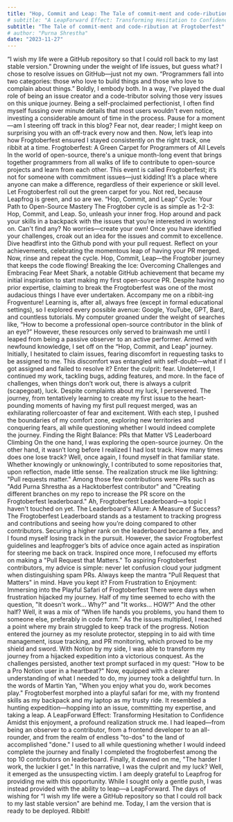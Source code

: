 ```yaml
---
title: "Hop, Commit and Leap: The Tale of commit-ment and code-ribution at Frogtoberfest"
# subtitle: "A LeapForward Effect: Transforming Hesitation to Confidence"
subtitle: "The Tale of commit-ment and code-ribution at Frogtoberfest"
# author: "Purna Shrestha"
date: "2023-11-27"
---
```



“I wish my life were a GitHub repository so that I could roll back to my last stable version.”
Drowning under the weight of life issues, but guess what? I chose to resolve issues on GitHub—just not my own.
“Programmers fall into two categories: those who love to build things and those who love to complain about things.” Boldly, I embody both. In a way, I've played the dual role of being an issue creator and a code-tributor solving those very issues on this unique journey.
Being a self-proclaimed perfectionist, I often find myself fussing over minute details that most users wouldn't even notice, investing a considerable amount of time in the process. Pause for a moment—am I steering off track in this blog? Fear not, dear reader; I might keep on surprising you with an off-track every now and then. Now, let’s leap into how Frogtoberfest ensured I stayed consistently on the right track, one ribbit at a time.
Frogtoberfest: A Green Carpet for Programmers of All Levels
In the world of open-source, there's a unique month-long event that brings together programmers from all walks of life to contribute to open-source projects and learn from each other. This event is called Frogtoberfest; it’s not for someone with commitment issues—just kidding! It’s a place where anyone can make a difference, regardless of their experience or skill level. Let Frogtoberfest roll out the green carpet for you. Not red, because Leapfrog is green, and so are we.
“Hop, Commit, and Leap” Cycle: Your Path to Open-Source Mastery
The Frogtober cycle is as simple as 1-2-3: Hop, Commit, and Leap. So, unleash your inner frog. Hop around and pack your skills in a backpack with the issues that you’re interested in working on. Can't find any? No worries—create your own! Once you have identified your challenges, croak out an idea for the issues and commit to excellence. Dive headfirst into the Github pond with your pull request. Reflect on your achievements, celebrating the momentous leap of having your PR merged. Now, rinse and repeat the cycle. Hop, Commit, Leap—the Frogtober journey that keeps the code flowing!
Breaking the Ice: Overcoming Challenges and Embracing Fear
Meet Shark, a notable GitHub achievement that became my initial inspiration to start making my first open-source PR. Despite having no prior expertise, claiming to break the Frogtoberfest was one of the most audacious things I have ever undertaken.
Accompany me on a ribbit-ing Frogventure! Learning is, after all, always free (except in formal educational settings), so I explored every possible avenue: Google, YouTube, GPT, Bard, and countless tutorials. My computer groaned under the weight of searches like, “How to become a professional open-source contributor in the blink of an eye?” However, these resources only served to brainwash me until I leaped from being a passive observer to an active performer.
Armed with newfound knowledge, I set off on the “Hop, Commit, and Leap” journey. Initially, I hesitated to claim issues, fearing discomfort in requesting tasks to be assigned to me. This discomfort was entangled with self-doubt—what if I got assigned and failed to resolve it? Enter the culprit: fear.
Undeterred, I continued my work, tackling bugs, adding features, and more. In the face of challenges, when things don’t work out, there is always a culprit (scapegoat), luck. Despite complaints about my luck, I persevered. The journey, from tentatively learning to create my first issue to the heart-pounding moments of having my first pull request merged, was an exhilarating rollercoaster of fear and excitement.
With each step, I pushed the boundaries of my comfort zone, exploring new territories and conquering fears, all while questioning whether I would indeed complete the journey.
Finding the Right Balance: PRs that Matter VS Leaderboard Climbing
On the one hand, I was exploring the open-source journey. On the other hand, it wasn’t long before I realized I had lost track. How many times does one lose track? Well, once again, I found myself in that familiar state. Whether knowingly or unknowingly, I contributed to some repositories that, upon reflection, made little sense. The realization struck me like lightning: "Pull requests matter."
Among those few contributions were PRs such as "Add Purna Shrestha as a Hacktoberfest contributor" and "Creating different branches on my repo to increase the PR score on the Frogtoberfest leaderboard." Ah, Frogtoberfest Leaderboard—a topic I haven't touched on yet.
The Leaderboard's Allure: A Measure of Success?
The Frogtoberfest Leaderboard stands as a testament to tracking progress and contributions and seeing how you’re doing compared to other contributors. Securing a higher rank on the leaderboard became a flex, and I found myself losing track in the pursuit. However, the savior Frogtoberfest guidelines and leapfrogger’s bits of advice once again acted as inspiration for steering me back on track.
Inspired once more, I refocused my efforts on making a "Pull Request that Matters." To aspiring Frogtoberfest contributors, my advice is simple: never let confusion cloud your judgment when distinguishing spam PRs. Always keep the mantra "Pull Request that Matters" in mind. Have you kept it?
From Frustration to Enjoyment: Immersing into the Playful Safari of Frogtoberfest
There were days when frustration hijacked my journey. Half of my time seemed to echo with the question, "It doesn't work... Why?" and "It works... HOW?" And the other half? Well, it was a mix of “When life hands you problems, you hand them to someone else, preferably in code form.” As the issues multiplied, I reached a point where my brain struggled to keep track of the progress. Notion entered the journey as my resolute protector, stepping in to aid with time management, issue tracking, and PR monitoring, which proved to be my shield and sword. With Notion by my side, I was able to transform my journey from a hijacked expedition into a victorious conquest.
As the challenges persisted, another text prompt surfaced in my quest: "How to be a Pro Notion user in a heartbeat?"
Now, equipped with a clearer understanding of what I needed to do, my journey took a delightful turn. In the words of Martin Yan, "When you enjoy what you do, work becomes play." Frogtoberfest morphed into a playful safari for me, with my frontend skills as my backpack and my laptop as my trusty ride. It resembled a hunting expedition—hopping into an issue, committing my expertise, and taking a leap.
A LeapForward Effect: Transforming Hesitation to Confidence
Amidst this enjoyment, a profound realization struck me. I had leaped—from being an observer to a contributor, from a frontend developer to an all-rounder, and from the realm of endless "to-dos" to the land of accomplished "done." I used to all while questioning whether I would indeed complete the journey and finally I completed the frogtoberfest among the top 10 contributors on leaderboard. Finally, it dawned on me, "The harder I work, the luckier I get." In this narrative, I was the culprit and my luck? Well, it emerged as the unsuspecting victim.
I am deeply grateful to Leapfrog for providing me with this opportunity. While I sought only a gentle push, I was instead provided with the ability to leap—a LeapForward.
The days of wishing for “I wish my life were a GitHub repository so that I could roll back to my last stable version" are behind me. Today, I am the version that is ready to be deployed. Ribbit!

